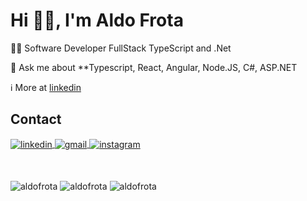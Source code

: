 <h1 align="left">Hi 👋🏻, I'm Aldo Frota</h1>
  👨‍💻 Software Developer FullStack TypeScript and .Net

  💬 Ask me about **Typescript, React, Angular, Node.JS, C#, ASP.NET

  ℹ️ More at [linkedin](https://www.linkedin.com/in/aldofrota/)
  
  ## Contact 

<p align="botton">
  <a href="https://www.linkedin.com/in/aldofrota/" target="_blank">
    <img align="center" src="https://img.shields.io/badge/-aldofrota-05122A?style=flat&logo=linkedin" alt="linkedin"/>
  </a>
  <a href="mailto:aldofrotadev@gmail.com" target="_blank">
   <img align="center" src="https://img.shields.io/badge/-aldofrota-05122A?style=flat&logo=gmail" alt="gmail"/>
  </a>
  <a href="https://www.instagram.com/aldofrota/" target="_blank">
   <img align="center" src="https://img.shields.io/badge/-aldofrota-05122A?style=flat&logo=instagram" alt="instagram"/>
  </a>
</p>
  <br><br>


  <img align="center" src="https://github-readme-streak-stats.herokuapp.com/?user=aldofrota&theme=dark" alt="aldofrota" />
  
  <img align="center" src="https://github-readme-stats.vercel.app/api?username=aldofrota&show_icons=true&theme=dark&locale=en" alt="aldofrota" />  
  
  <img align="center" src="https://github-readme-stats.vercel.app/api/top-langs?username=aldofrota&show_icons=true&theme=dark&locale=en&layout=compact" alt="aldofrota"/>
  


<!-- <div align="center"><br> 
  <a href="https://github.com/will-dantas">
  <img height="180em" src="https://github-readme-stats.vercel.app/api?username=aldofrota&show_icons=true&theme=algolia&include_all_commits=true&count_private=true"/>
  <img height="180em" src="https://github-readme-stats.vercel.app/api/top-langs/?username=aldofrota&layout=compact&langs_count=7&theme=algolia"/>
</div>

 
 <div align="center"><br> 
  <a href="https://instagram.com/aldofrota" target="_blank"><img src="https://img.shields.io/badge/-Instagram-%23B22222?style=for-the-badge&logo=instagram&logoColor=white" target="_blank"></a>
  <a href = "mailto:aldofrotadev@gmail.com"><img src="https://img.shields.io/badge/-Gmail-%23333?style=for-the-badge&logo=gmail&logoColor=white" target="_blank"></a>
  <a href="https://www.linkedin.com/in/aldofrota" target="_blank"><img src="https://img.shields.io/badge/-LinkedIn-%230077B5?style=for-the-badge&logo=linkedin&logoColor=white" target="_blank"></a> 
 
 
</div> -->
<!---
will-dantas/will-dantas is a ✨ special ✨ repository because its `README.md` (this file) appears on your GitHub profile.
You can click the Preview link to take a look at your changes.
--->
